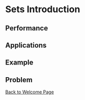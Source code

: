 # Sets Introduction

## Performance

## Applications

## Example

## Problem

[Back to Welcome Page](0-welcome.md)